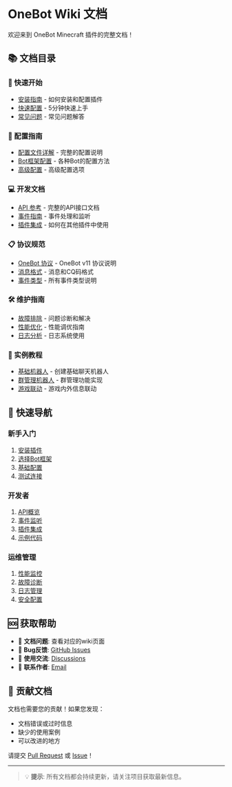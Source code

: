 # OneBot Wiki 文档

欢迎来到 OneBot Minecraft 插件的完整文档！

## 📚 文档目录

### 🚀 快速开始
- [安装指南](Installation-Guide.md) - 如何安装和配置插件
- [快速配置](Quick-Setup.md) - 5分钟快速上手
- [常见问题](FAQ.md) - 常见问题解答

### 🔧 配置指南
- [配置文件详解](Configuration-Guide.md) - 完整的配置说明
- [Bot框架配置](Bot-Framework-Setup.md) - 各种Bot的配置方法
- [高级配置](Advanced-Configuration.md) - 高级配置选项

### 💻 开发文档
- [API 参考](API-Reference.md) - 完整的API接口文档
- [事件指南](Events-Guide.md) - 事件处理和监听
- [插件集成](Plugin-Integration.md) - 如何在其他插件中使用

### 📋 协议规范
- [OneBot 协议](OneBot-Protocol.md) - OneBot v11 协议说明
- [消息格式](Message-Format.md) - 消息和CQ码格式
- [事件类型](Event-Types.md) - 所有事件类型说明

### 🛠️ 维护指南
- [故障排除](Troubleshooting.md) - 问题诊断和解决
- [性能优化](Performance-Optimization.md) - 性能调优指南
- [日志分析](Logging-Guide.md) - 日志系统使用

### 🎯 实例教程
- [基础机器人](Examples-Basic-Bot.md) - 创建基础聊天机器人
- [群管理机器人](Examples-Group-Manager.md) - 群管理功能实现
- [游戏联动](Examples-Game-Integration.md) - 游戏内外信息联动

## 🔗 快速导航

### 新手入门
1. [安装插件](Installation-Guide.md#安装步骤)
2. [选择Bot框架](Bot-Framework-Setup.md#推荐框架)
3. [基础配置](Quick-Setup.md#配置步骤)
4. [测试连接](Quick-Setup.md#测试连接)

### 开发者
1. [API概览](API-Reference.md#api概览)
2. [事件监听](Events-Guide.md#事件监听)
3. [插件集成](Plugin-Integration.md#集成方式)
4. [示例代码](Examples-Basic-Bot.md#完整示例)

### 运维管理
1. [性能监控](Performance-Optimization.md#监控指标)
2. [故障诊断](Troubleshooting.md#诊断步骤)
3. [日志管理](Logging-Guide.md#日志配置)
4. [安全配置](Advanced-Configuration.md#安全设置)

## 🆘 获取帮助

- 📖 **文档问题**: 查看对应的wiki页面
- 🐛 **Bug反馈**: [GitHub Issues](https://github.com/BingZi-233/OneBot/issues)
- 💬 **使用交流**: [Discussions](https://github.com/BingZi-233/OneBot/discussions)
- 📧 **联系作者**: [Email](mailto:your-email@example.com)

## 🤝 贡献文档

文档也需要您的贡献！如果您发现：
- 文档错误或过时信息
- 缺少的使用案例
- 可以改进的地方

请提交 [Pull Request](https://github.com/BingZi-233/OneBot/pulls) 或 [Issue](https://github.com/BingZi-233/OneBot/issues)！

---

> 💡 **提示**: 所有文档都会持续更新，请关注项目获取最新信息。